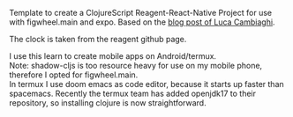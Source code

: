 Template to create a ClojureScript Reagent-React-Native Project for use with figwheel.main and expo.
Based on the [blog post of Luca Cambiaghi](https://www.lucacambiaghi.com/posts/react-native-cljs.html).

The clock is taken from the reagent github page.

I use this learn to create mobile apps on Android/termux.  
Note: shadow-cljs is too resource heavy for use on my mobile phone, therefore I opted for figwheel.main.  
In termux I use doom emacs as code editor, because it starts up faster than spacemacs.
Recently the termux team has added openjdk17 to their repository, so installing clojure is now straightforward.
